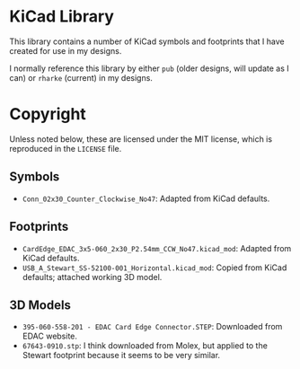 # KiCad Library

This library contains a number of KiCad symbols and footprints that I have created for use in my designs.

I normally reference this library by either `pub` (older designs, will update as I can) or `rharke` (current) in my designs.

# Copyright

Unless noted below, these are licensed under the MIT license, which is reproduced in the `LICENSE` file.

## Symbols

* `Conn_02x30_Counter_Clockwise_No47`: Adapted from KiCad defaults.

## Footprints

* `CardEdge_EDAC_3x5-060_2x30_P2.54mm_CCW_No47.kicad_mod`: Adapted from KiCad defaults.
* `USB_A_Stewart_SS-52100-001_Horizontal.kicad_mod`: Copied from KiCad defaults; attached working 3D model.

## 3D Models

* `395-060-558-201 - EDAC Card Edge Connector.STEP`: Downloaded from EDAC website.
* `67643-0910.stp`: I think downloaded from Molex, but applied to the Stewart footprint because it seems to be very similar.
